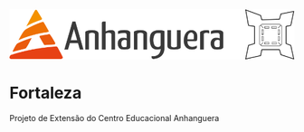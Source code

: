 
<img src="./Public/icons/logoFaculdadeFortalezaPreto.png">

# Fortaleza
Projeto de Extensão do Centro Educacional Anhanguera
